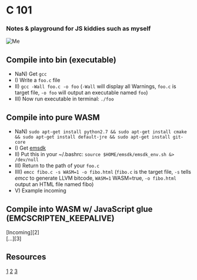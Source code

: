# C 101
### Notes & playground for JS kiddies such as myself

![Me](https://i.ibb.co/6YNq9XP/clol.png)

## Compile into bin (executable)
- NaN) Get `gcc`
- I) Write a `foo.c` file
- II) `gcc -Wall foo.c -o foo` (`-Wall` will display all Warnings, `foo.c` is target file, `-o foo` will output an executable named `foo`)
- III) Now run executable in terminal: `./foo`

## Compile into pure WASM
- NaN) `sudo apt-get install python2.7 && sudo apt-get install cmake && sudo apt-get install default-jre && sudo apt-get install git-core`
- I) Get [emsdk](https://emscripten.org/docs/getting_started/downloads.html#platform-specific-notes)
- II) Put this in your ~/.bashrc: `source $HOME/emsdk/emsdk_env.sh &> /dev/null`
- III) Return to the path of your `foo.c`
- IIII) `emcc fibo.c -s WASM=1 -o fibo.html` (`fibo.c` is the target file, `-s` tells *emcc* to generate LLVM bitcode, `WASM=1` WASM=true, `-o fibo.html` output an HTML file named fibo)
- V) Example incoming

## Compile into WASM w/ JavaScript glue (EMCSCRIPTEN_KEEPALIVE)
[Incoming][2]  
[...][3]

## Resources

[1](https://github.com/mbasso/awesome-wasm#javascript-family)
[2](https://tutorialzine.com/2017/06/getting-started-with-web-assembly)
[3](https://flaviocopes.com/webassembly/)
